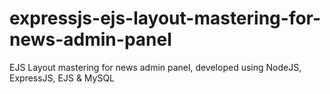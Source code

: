 # expressjs-ejs-layout-mastering-for-news-admin-panel
EJS Layout mastering for news admin panel, developed using NodeJS, ExpressJS, EJS &amp; MySQL
